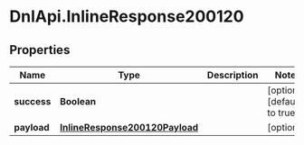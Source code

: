 # DnlApi.InlineResponse200120

## Properties
Name | Type | Description | Notes
------------ | ------------- | ------------- | -------------
**success** | **Boolean** |  | [optional] [default to true]
**payload** | [**InlineResponse200120Payload**](InlineResponse200120Payload.md) |  | [optional] 


